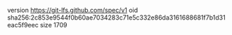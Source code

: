 version https://git-lfs.github.com/spec/v1
oid sha256:2c853e9544f0b60ae7034283c71e5c332e86da3161688681f7b1d31eac5f9eec
size 1709
